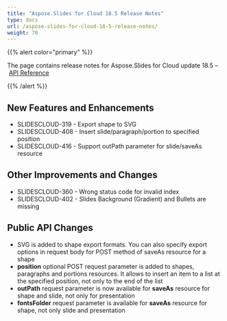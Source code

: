 ```yaml
---
title: "Aspose.Slides for Cloud 18.5 Release Notes"
type: docs
url: /aspose-slides-for-cloud-18-5-release-notes/
weight: 70
---
```


{{% alert color="primary" %}} 

The page contains release notes for Aspose.Slides for Cloud update 18.5 – [API Reference](https://apireference.aspose.cloud/slides/)

{{% /alert %}} 
## **New Features and Enhancements**
- SLIDESCLOUD-319 - Export shape to SVG
- SLIDESCLOUD-408 - Insert slide/paragraph/portion to specified position
- SLIDESCLOUD-416 - Support outPath parameter for slide/saveAs resource
## **Other Improvements and Changes**
- SLIDESCLOUD-360 - Wrong status code for invalid index
- SLIDESCLOUD-402 - Slides Background (Gradient) and Bullets are missing
## **Public API Changes**
- SVG is added to shape export formats. You can also specify export options in request body for POST method of saveAs resource for a shape
- **position** optional POST request parameter is added to shapes, paragraphs and portions resources. It allows to insert an item to a list at the specified position, not only to the end of the list
- **outPath** request parameter is now available for **saveAs** resource for shape and slide, not only for presentation
- **fontsFolder** request parameter is available for **saveAs** resource for shape, not only slide and presentation



